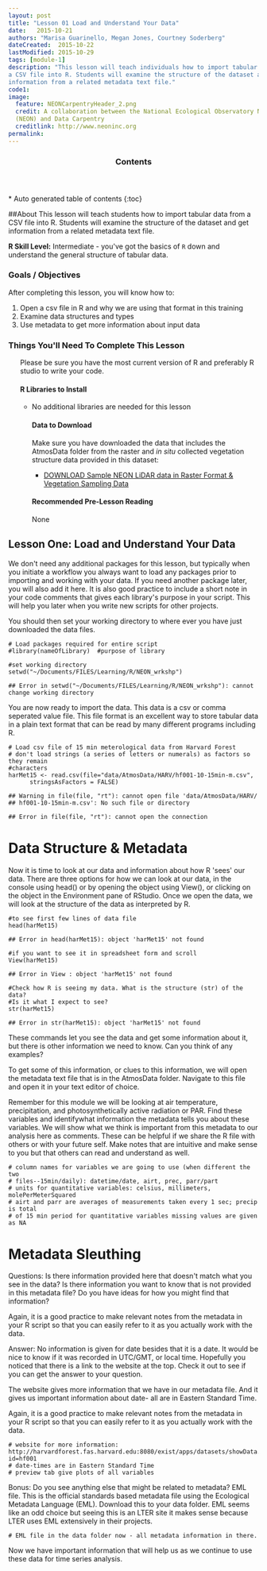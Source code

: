 ```yaml
---
layout: post
title: "Lesson 01 Load and Understand Your Data"
date:   2015-10-21
authors: "Marisa Guarinello, Megan Jones, Courtney Soderberg"
dateCreated:  2015-10-22
lastModified: 2015-10-29
tags: [module-1]
description: "This lesson will teach individuals how to import tabular data from
a CSV file into R. Students will examine the structure of the dataset and get 
information from a related metadata text file."
code1: 
image:
  feature: NEONCarpentryHeader_2.png
  credit: A collaboration between the National Ecological Observatory Network
  (NEON) and Data Carpentry
  creditlink: http://www.neoninc.org
permalink: 
---
```


<section id="table-of-contents" class="toc">
  <header>
    <h3>Contents</h3>
  </header>
<div id="drawer" markdown="1">
*  Auto generated table of contents
{:toc}
</div>
</section><!-- /#table-of-contents -->

##About
This lesson will teach students how to import tabular data from a CSV file into
R. Students will examine the structure of the dataset and get information from a
related metadata text file.

**R Skill Level:** Intermediate - you've got the basics of `R` down and 
understand the general structure of tabular data.

<div id="objectives">

<h3>Goals / Objectives</h3>
After completing this lesson, you will know how to:
<ol>
<li>Open a csv file in R and why we are using that format in this training</li>
<li>Examine data structures and types</li>
<li>Use metadata to get more information about input data</li>
</ol>

<h3>Things You'll Need To Complete This Lesson</h3>
<ul>
Please be sure you have the most current version of R and preferably
R studio to write your code.

<h4>R Libraries to Install</h4>
<ul>
<li>No additional libraries are needed for this lesson</code></li>

<h4>Data to Download</h4>

Make sure you have downloaded the data that includes the AtmosData folder from
the raster and *in situ* collected vegetation structure data provided in this 
dataset:
<ul>
<li><a href="http://figshare.com/articles/NEON_Spatio_Temporal_Teaching_Dataset/1580068"" class="btn btn-success"> DOWNLOAD Sample NEON LiDAR data in Raster Format & Vegetation Sampling Data</a></li>
</ul>

<h4>Recommended Pre-Lesson Reading</h4>
None
</div>

## Lesson One: Load and Understand Your Data
We don't need any additional packages for this lesson, but typically when you 
initiate a workflow you always want to load any packages prior to importing and
working with your data. If you need another package later, you will also add it
here. It is also good practice to include a short note in your code comments 
that gives each library's purpose in your script. This will help you later when
you write new scripts for other projects.

You should then set your working directory to  where ever you have just
downloaded the data files.


    # Load packages required for entire script
    #library(nameOfLibrary)  #purpose of library
    
    #set working directory
    setwd("~/Documents/FILES/Learning/R/NEON_wrkshp")

    ## Error in setwd("~/Documents/FILES/Learning/R/NEON_wrkshp"): cannot change working directory

You are now ready to import the data.  This data is a csv or comma seperated
value file.  This file format is an excellent way to store tabular data in a
plain text format that can be read by many different programs including R.  

    # Load csv file of 15 min meterological data from Harvard Forest
    # don't load strings (a series of letters or numerals) as factors so they remain
    #characters
    harMet15 <- read.csv(file="data/AtmosData/HARV/hf001-10-15min-m.csv",
          stringsAsFactors = FALSE)

    ## Warning in file(file, "rt"): cannot open file 'data/AtmosData/HARV/
    ## hf001-10-15min-m.csv': No such file or directory

    ## Error in file(file, "rt"): cannot open the connection

# Data Structure & Metadata
Now it is time to look at our data and information about how R 'sees' our data.
There are three options for how we can look at our data, in the console using 
head() or by opening the object using View(), or clicking on the object in the 
Environment pane of RStudio. Once we open the data, we will look at the 
structure of the data as interpreted by R.


    #to see first few lines of data file
    head(harMet15)

    ## Error in head(harMet15): object 'harMet15' not found

    #if you want to see it in spreadsheet form and scroll
    View(harMet15)

    ## Error in View : object 'harMet15' not found

    #Check how R is seeing my data. What is the structure (str) of the data? 
    #Is it what I expect to see?  
    str(harMet15)

    ## Error in str(harMet15): object 'harMet15' not found

These commands let you see the data and get some information about it, but there
is other information we need to know. Can you think of any examples? 

To get some of this information, or clues to this information, we will open the
metadata text file that is in the AtmosData folder. Navigate to this file and 
open it in your text editor of choice.

Remember for this module we will be looking at air temperature, precipitation, 
and photosynthetically active radiation or PAR. Find these variables and 
identifywhat information the metadata tells you about these variables. We will
show what
we think is important from this metadata to our analysis here as comments. These
can be helpful if we share the R file with others or with your future self. Make
notes that are intuitive and make sense to you but that others can read and 
understand as well.


    # column names for variables we are going to use (when different the two
    # files--15min/daily): datetime/date, airt, prec, parr/part 
    # units for quantitative variables: celsius, millimeters, molePerMeterSquared
    # airt and parr are averages of measurements taken every 1 sec; precip is total 
    # of 15 min period for quantitative variables missing values are given as NA

# Metadata Sleuthing
Questions: Is there information provided here that doesn't match what you see in
the data? Is there information you want to know that is not provided in this 
metadata file? Do you have ideas for how you might find that information?

Again, it is a good practice to make relevant notes from the metadata in your R
script so that you can easily refer to it as you actually work with the data.

Answer: No information is given for date besides that it is a date. It would be 
nice to know if it was recorded in UTC/GMT, or local time. Hopefully you noticed
that there is a link to the website at the top. Check it out to see if you can 
get the answer to your question.

The website gives more information that we have in our metadata file. And it 
gives us important information about date- all are in Eastern Standard Time.

Again, it is a good practice to make relevant notes from the metadata in your R 
script so that you can easily refer to it as you actually work with the data.


    # website for more information: http://harvardforest.fas.harvard.edu:8080/exist/apps/datasets/showData.html?id=hf001
    # date-times are in Eastern Standard Time
    # preview tab give plots of all variables

Bonus: Do you see anything else that might be related to metadata? EML file. 
This is the official standards based metadata file using the Ecological Metadata
Language (EML). Download this to your data folder. EML seems like an odd choice
but seeing this is an LTER site it makes sense because LTER uses EML extensively
in their projects.


    # EML file in the data folder now - all metadata information in there.

Now we have important information that will help us as we continue to use these
data for time series analysis.
